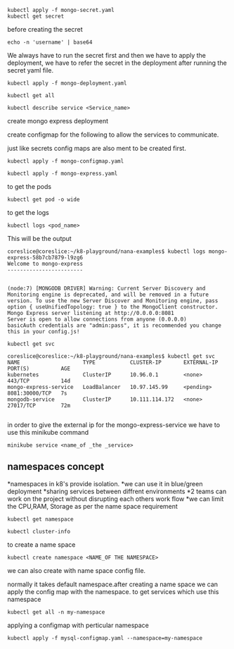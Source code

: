 ```
kubectl apply -f mongo-secret.yaml
kubectl get secret

```
before creating the secret 
```
echo -n 'username' | base64
```
We always have to run the secret first and then we have to apply the deployment, we have to refer the secret in the deployment after running the secret yaml file.
```
kubectl apply -f mongo-deployment.yaml 
```
```
kubectl get all
```

```
kubectl describe service <Service_name>
```
create mongo express deployment

create configmap for the following to allow the services to communicate.

just like secrets config maps are also ment to be created first.

```
kubectl apply -f mongo-configmap.yaml 
```

```
kubectl apply -f mongo-express.yaml 

```
to get the pods

```
kubectl get pod -o wide
```
to get the logs

```
kubectl logs <pod_name>
```

This will be the output
```
coreslice@coreslice:~/k8-playground/nana-examples$ kubectl logs mongo-express-58b7cb7879-l9zg6
Welcome to mongo-express
------------------------


(node:7) [MONGODB DRIVER] Warning: Current Server Discovery and Monitoring engine is deprecated, and will be removed in a future version. To use the new Server Discover and Monitoring engine, pass option { useUnifiedTopology: true } to the MongoClient constructor.
Mongo Express server listening at http://0.0.0.0:8081
Server is open to allow connections from anyone (0.0.0.0)
basicAuth credentials are "admin:pass", it is recommended you change this in your config.js!

```

```
kubectl get svc
```


```
coreslice@coreslice:~/k8-playground/nana-examples$ kubectl get svc
NAME                    TYPE           CLUSTER-IP       EXTERNAL-IP   PORT(S)          AGE
kubernetes              ClusterIP      10.96.0.1        <none>        443/TCP          14d
mongo-express-service   LoadBalancer   10.97.145.99     <pending>     8081:30000/TCP   7s
mongodb-service         ClusterIP      10.111.114.172   <none>        27017/TCP        72m


```
in order to give the external ip for the mongo-express-service
we have to use this minikube command

```
minikube service <name_of _the _service>
```

## namespaces concept

*namespaces in k8's provide isolation. 
*we can use it in blue/green deployment
*sharing services between diffrent environments
*2 teams can work on the project without disrupting each others work flow
*we can limit the CPU,RAM, Storage as per the name space requirement
```
kubectl get namespace
```
```
kubectl cluster-info
```

to create a name space
```
kubectl create namespace <NAME_OF THE NAMESPACE>
```
we can also create with name space config file.

normally it takes default namespace.after creating a name space we can apply the config map with the namespace.
to get services which use this namespace
```
kubectl get all -n my-namespace
```
applying a configmap with perticular namespace
```
kubectl apply -f mysql-configmap.yaml --namespace=my-namespace
```
